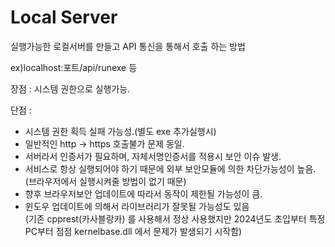 # Local Server

실행가능한 로컬서버를 만들고 API 통신을 통해서 호출 하는 방법

ex)localhost:포트/api/runexe 등



장점 : 시스템 권한으로 실행가능.

단점 :&#x20;

* 시스템 권한 획득 실패 가능성.(별도 exe 추가실행시)
* 일반적인 http -> https 호출불가 문제 동일.&#x20;
* 서버라서 인증서가 필요하며, 자체서명인증서를 적용시 보안 이슈 발생.
* 서비스로 항상 실행되어야 하기 때문에  외부 보안모듈에 의한 차단가능성이 높음.\
  (브라우저에서 실행시켜줄 방법이 없기 때문)
* 향후 브라우저보안 업데이트에 따라서 동작이 제한될 가능성이 큼.
* 윈도우 업데이트에 의해서 라이브러리가 잘못될 가능성도 있음\
  (기존 cpprest(카사블랑카) 를 사용해서 정상 사용했지만 2024년도 초입부터 특정PC부터 점점 kernelbase.dll 에서 문제가 발생되기 시작함)
